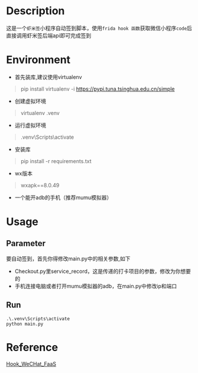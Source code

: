 # Description
这是一个`虾米签`小程序自动签到脚本，使用`frida hook 函数`获取微信小程序`code`后直接调用虾米签后端api即可完成签到

# Environment
- 首先装库,建议使用virtualenv
> pip install virtualenv -i https://pypi.tuna.tsinghua.edu.cn/simple

- 创建虚拟环境
> virtualenv .venv

- 运行虚拟环境
> .venv\Scripts\activate

- 安装库
> pip install -r requirements.txt

- wx版本
>wxapk==8.0.49

- 一个能开adb的手机（推荐mumu模拟器）

# Usage
## Parameter
要自动签到，首先你得修改main.py中的相关参数,如下
- Checkout.py里service_record，这是传递的打卡项目的参数，修改为你想要的
- 手机连接电脑或者打开mumu模拟器的adb，在main.py中修改ip和端口

## Run
```
.\.venv\Scripts\activate
python main.py
```

# Reference
[Hook_WeCHat_FaaS](https://github.com/FourTwooo/Hook_WeChat_FaaS)


